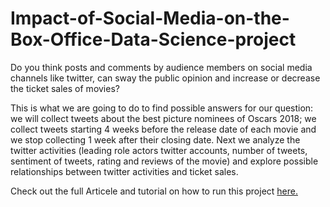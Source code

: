 # Impact-of-Social-Media-on-the-Box-Office-Data-Science-project

Do you think posts and comments by audience members on social media channels like twitter, can sway the public opinion and increase or decrease the ticket sales of movies?

This is what we are going to do to find possible answers for our question: we will collect tweets about the best picture nominees of Oscars 2018; we collect tweets starting 4 weeks before the release date of each movie and we stop collecting 1 week after their closing date. Next we analyze the twitter activities (leading role actors twitter accounts, number of tweets, sentiment of tweets, rating and reviews of the movie) and explore possible relationships between twitter activities and ticket sales.

Check out the full Articele and tutorial on how to run this project [here.](https://towardsdatascience.com/impact-of-social-media-on-box-office-analysis-of-twitter-activities-on-best-picture-nominees-7961c5c8ba40)
